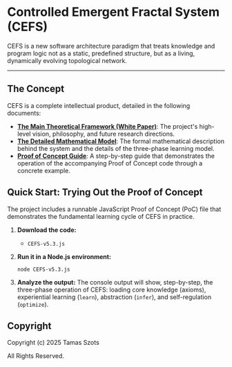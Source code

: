 # Controlled Emergent Fractal System (CEFS)

CEFS is a new software architecture paradigm that treats knowledge and program logic not as a static, predefined structure, but as a living, dynamically evolving topological network.

---

## The Concept

CEFS is a complete intellectual product, detailed in the following documents:

*   **[The Main Theoretical Framework (White Paper)](CEFS-WH.html)**: The project's high-level vision, philosophy, and future research directions.
*   **[The Detailed Mathematical Model](CEFS-MATH.html)**: The formal mathematical description behind the system and the details of the three-phase learning model.
*   **[Proof of Concept Guide](CEFS-PoC-Guide.html)**: A step-by-step guide that demonstrates the operation of the accompanying Proof of Concept code through a concrete example.

## Quick Start: Trying Out the Proof of Concept

The project includes a runnable JavaScript Proof of Concept (PoC) file that demonstrates the fundamental learning cycle of CEFS in practice.

1.  **Download the code:**
    *   `CEFS-v5.3.js`

2.  **Run it in a Node.js environment:**
    ```
    node CEFS-v5.3.js
    ```

3.  **Analyze the output:**
    The console output will show, step-by-step, the three-phase operation of CEFS: loading core knowledge (axioms), experiential learning (`learn`), abstraction (`infer`), and self-regulation (`optimize`).

## Copyright

Copyright (c) 2025 Tamas Szots

All Rights Reserved.
